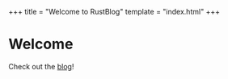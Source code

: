 +++
title = "Welcome to RustBlog"
template = "index.html"
+++
# Welcome
Check out the [blog](/blog)!